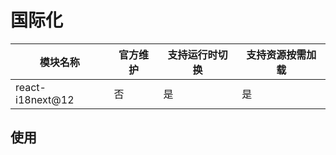 # 国际化

| 模块名称         | 官方维护 | 支持运行时切换 | 支持资源按需加载 |
| ---------------- | -------- | -------------- | ---------------- |
| react-i18next@12 | 否       | 是             | 是               |

## 使用
